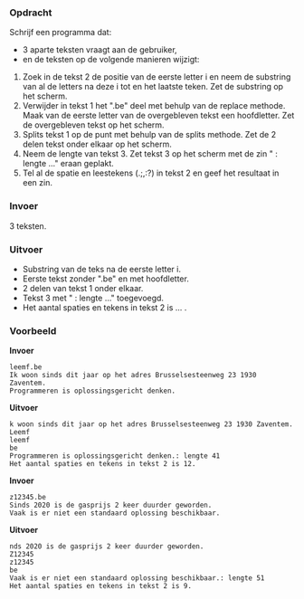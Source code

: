 ### Opdracht

Schrijf een programma dat:  
- 3 aparte teksten vraagt aan de gebruiker,  
- en de teksten op de volgende manieren wijzigt:

1. Zoek in de tekst 2 de positie van de eerste letter i en neem de substring van al de letters na deze i tot en het laatste teken. Zet de substring op het scherm.
2. Verwijder in tekst 1 het ".be" deel met behulp van de replace methode. Maak van de eerste letter van de overgebleven tekst een hoofdletter. Zet de overgebleven tekst op het scherm.
3. Splits tekst 1 op de punt met behulp van de splits methode. Zet de 2 delen tekst onder elkaar op het scherm.
4. Neem de lengte van tekst 3. Zet tekst 3 op het scherm met de zin " : lengte ..." eraan geplakt.
5. Tel al de spatie en leestekens (.;,:?) in tekst 2 en geef het resultaat in een zin.

### Invoer

3 teksten.

### Uitvoer

* Substring van de teks na de eerste letter i.
* Eerste tekst zonder ".be" en met hoofdletter.
* 2 delen van tekst 1 onder elkaar.        
* Tekst 3 met " : lengte ..." toegevoegd.
* Het aantal spaties en tekens in tekst 2 is ... .

### Voorbeeld

**Invoer**
    
    leemf.be
    Ik woon sinds dit jaar op het adres Brusselsesteenweg 23 1930 Zaventem.
    Programmeren is oplossingsgericht denken.

**Uitvoer**

    k woon sinds dit jaar op het adres Brusselsesteenweg 23 1930 Zaventem.
    Leemf
    leemf
    be
    Programmeren is oplossingsgericht denken.: lengte 41
    Het aantal spaties en tekens in tekst 2 is 12.
   
**Invoer**
    
    z12345.be
    Sinds 2020 is de gasprijs 2 keer duurder geworden.
    Vaak is er niet een standaard oplossing beschikbaar.

**Uitvoer**

    nds 2020 is de gasprijs 2 keer duurder geworden.
    Z12345
    z12345
    be
    Vaak is er niet een standaard oplossing beschikbaar.: lengte 51
    Het aantal spaties en tekens in tekst 2 is 9.

    
